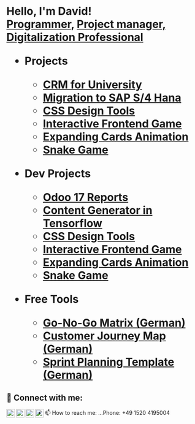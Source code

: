 <h1>Hello, I'm David! <br/><a href="https://agile.profi">Programmer</a>, <a href="https://www.linkedin.com/in/davidjhovsepian/">Project manager, Digitalization Professional</a>

- <b>Projects</b>
  - [CRM for University](https://github.com/davidjhovsepian/University-CRM/blob)
  - [Migration to SAP S/4 Hana ](https://github.com/davidjhovsepian/Paper-Company)
  - [CSS Design Tools](https://github.com/davidjhovsepian/a-waving-css-penguin)
  - [Interactive Frontend Game](https://github.com/davidjhovsepian/Tic-Tac-Toe)
  - [Expanding Cards Animation](https://github.com/davidjhovsepian/expanding_cards)
  - [Snake Game](https://github.com/davidjhovsepian/Snake)

- <b>Dev Projects</b>
  - [Odoo 17 Reports](https://github.com/davidjhovsepian/Odoo_17_Reports)
  - [Content Generator in Tensorflow](https://github.com/davidjhovsepian/Poetry_AI-2)
  - [CSS Design Tools](https://github.com/davidjhovsepian/a-waving-css-penguin)
  - [Interactive Frontend Game](https://github.com/davidjhovsepian/Tic-Tac-Toe)
  - [Expanding Cards Animation](https://github.com/davidjhovsepian/expanding_cards)
  - [Snake Game](https://github.com/davidjhovsepian/Snake)

  
- <b>Free Tools </b>
  - [Go-No-Go Matrix (German) ](https://agileprofi.de/go-no-go-checkliste-vorlage-eine-entscheidende-hilfe-fuer-erfolgreiche-projekte/)
  - [Customer Journey Map (German) ](https://agileprofi.de/customer-journey-map-vorlage/)
  - [Sprint Planning Template (German) ](https://agileprofi.de/meistere-deine-projekte-mit-der-unschlagbaren-sprint-planung-vorlage/)
  




<h2> 🤳 Connect with me:</h2>

[<img align="left" alt="DavidHovsepian | YouTube" width="22px" src="https://cdn.jsdelivr.net/npm/simple-icons@v3/icons/youtube.svg" />][youtube]
[<img align="left" alt="DavidHovsepian | Twitter" width="22px" src="https://cdn.jsdelivr.net/npm/simple-icons@v3/icons/twitter.svg" />][twitter]
[<img align="left" alt="DavidHovsepian | Xing" width="22px" src="https://cdn.jsdelivr.net/npm/simple-icons@3.13.0/icons/xing.svg" />][xing]
[<img align="left" alt="DavidHovsepian | Instagram" width="22px" src="https://cdn.jsdelivr.net/npm/simple-icons@v3/icons/instagram.svg" />][instagram]

- 📫 How to reach me: ...Phone: +49 1520 4195004

[twitter]: https://twitter.com/
[youtube]: https://www.youtube.com/channel/UCCcJqfdg_vQNCKjI6l8XpSA
[instagram]: https://www.instagram.com/davidhovsepian/
[xing]: https://www.xing.com/profile/david_hovsepian/cv

<!--
**joshmadakor1/joshmadakor1** is a ✨ _special_ ✨ repository because its `README.md` (this file) appears on your GitHub profile.

Here are some ideas to get you started:

- 🔭 I’m currently working on ...
- 🌱 I’m currently learning ...
- 👯 I’m looking to collaborate on ... 
- 🤔 I’m looking for help with ...
- 💬 Ask me about ...
- 📫 How to reach me: ...Handy: +49 1520 4195004
- 😄 Pronouns: ...
- ⚡ Fun fact: ...
-->
